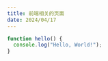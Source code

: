 ```yaml
---
title: 前端相关的页面
date: 2024/04/17
---
```


```javascript
function hello() {
  console.log("Hello, World!");
}
```
  
